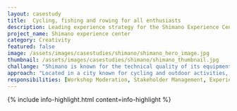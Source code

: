 ```yaml
---
layout: casestudy
title:  Cycling, fishing and rowing for all enthusiasts
description: Leading experience strategy for the Shimano Experience Center
project_name: Shimano experience center
category: Creativity
featured: false
image: /assets/images/casestudies/shimano/shimano_hero_image.jpg
thumbnail: /assets/images/casestudies/shimano/shimano_thumbnail.jpg
challange: "Shimano is known for the technical quality of its equipment. However, **the brand lacked an emotional connection to its users.** The Experience Center is a part of a bigger complex. **It should promote adventure to a wide audience**, as visitors range from experts to enthusiasts."  
approach: "Located in a city known for cycling and outdoor activities, The Shimano Experience Center **connects users to the outdoors. It brings together education, community and trial.** Worked with a team of designers and architects to define touchpoints, zoning and services. "
responsibilities: [Workshop Moderation, Stakeholder Management, Experience Strategy, Customer Journey Mapping, Touchpoint Guidelines, Communication Hierarchy, Service Design]
---
```


{% include info-highlight.html content=info-highlight %}
